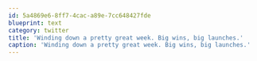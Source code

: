 ```yaml
---
id: 5a4869e6-8ff7-4cac-a89e-7cc648427fde
blueprint: text
category: twitter
title: 'Winding down a pretty great week. Big wins, big launches.'
caption: 'Winding down a pretty great week. Big wins, big launches.'
---
```

